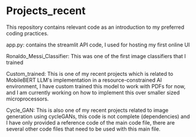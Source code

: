 # Projects_recent
This repository contains relevant code as an introduction to my preferred coding practices.

app.py: contains the streamlit API code, I used for hosting my first online UI

Ronaldo_Messi_Classifier: This was one of the first image classifiers that I trained

Custom_trained: This is one of my recent projects which is related to MobileBERT LLM's implementation in a resource-constrained AI environment, I have custom trained this model to work with PDFs for now, and I am currently working on how to implement this over smaller sized microprocessors.

Cycle_GAN: This is also one of my recent projects related to image generation using cycleGANs, this code is not complete (dependencies) and I have only provided a reference code of the main code file, there are several other code files that need to be used with this main file.
